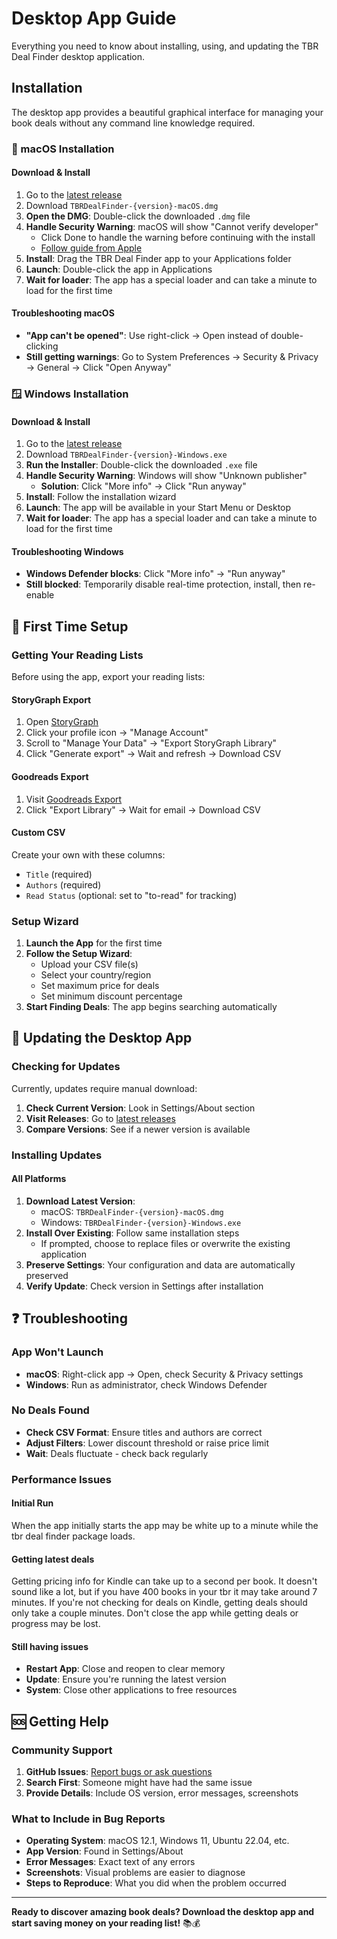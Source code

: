 # Desktop App Guide

Everything you need to know about installing, using, and updating the TBR Deal Finder desktop application.

## Installation

The desktop app provides a beautiful graphical interface for managing your book deals without any command line knowledge required.

### 🍎 macOS Installation

#### Download & Install
1. Go to the [latest release](https://github.com/yourusername/tbr-deal-finder/releases/latest)
2. Download `TBRDealFinder-{version}-macOS.dmg`
3. **Open the DMG**: Double-click the downloaded `.dmg` file
4. **Handle Security Warning**: macOS will show "Cannot verify developer"
   - Click Done to handle the warning before continuing with the install
   - [Follow guide from Apple](https://support.apple.com/guide/mac-help/open-a-mac-app-from-an-unknown-developer-mh40616/mac)
5. **Install**: Drag the TBR Deal Finder app to your Applications folder
6. **Launch**: Double-click the app in Applications
7. **Wait for loader**: The app has a special loader and can take a minute to load for the first time

#### Troubleshooting macOS
- **"App can't be opened"**: Use right-click → Open instead of double-clicking
- **Still getting warnings**: Go to System Preferences → Security & Privacy → General → Click "Open Anyway"

### 🪟 Windows Installation

#### Download & Install
1. Go to the [latest release](https://github.com/yourusername/tbr-deal-finder/releases/latest)
2. Download `TBRDealFinder-{version}-Windows.exe`
3. **Run the Installer**: Double-click the downloaded `.exe` file
4. **Handle Security Warning**: Windows will show "Unknown publisher"
   - **Solution**: Click "More info" → Click "Run anyway"
5. **Install**: Follow the installation wizard
6. **Launch**: The app will be available in your Start Menu or Desktop
7. **Wait for loader**: The app has a special loader and can take a minute to load for the first time

#### Troubleshooting Windows
- **Windows Defender blocks**: Click "More info" → "Run anyway"
- **Still blocked**: Temporarily disable real-time protection, install, then re-enable

## 🎯 First Time Setup

### Getting Your Reading Lists
Before using the app, export your reading lists:

#### StoryGraph Export
1. Open [StoryGraph](https://app.thestorygraph.com/)
2. Click your profile icon → "Manage Account"
3. Scroll to "Manage Your Data" → "Export StoryGraph Library"
4. Click "Generate export" → Wait and refresh → Download CSV

#### Goodreads Export  
1. Visit [Goodreads Export](https://www.goodreads.com/review/import)
2. Click "Export Library" → Wait for email → Download CSV

#### Custom CSV
Create your own with these columns:
- `Title` (required)
- `Authors` (required)
- `Read Status` (optional: set to "to-read" for tracking)

### Setup Wizard
1. **Launch the App** for the first time
2. **Follow the Setup Wizard**:
   - Upload your CSV file(s)
   - Select your country/region
   - Set maximum price for deals  
   - Set minimum discount percentage
3. **Start Finding Deals**: The app begins searching automatically

## 🔄 Updating the Desktop App

### Checking for Updates
Currently, updates require manual download:
1. **Check Current Version**: Look in Settings/About section
2. **Visit Releases**: Go to [latest releases](https://github.com/yourusername/tbr-deal-finder/releases/latest)
3. **Compare Versions**: See if a newer version is available

### Installing Updates

#### All Platforms
1. **Download Latest Version**:
   - macOS: `TBRDealFinder-{version}-macOS.dmg`
   - Windows: `TBRDealFinder-{version}-Windows.exe`
2. **Install Over Existing**: Follow same installation steps
   - If prompted, choose to replace files or overwrite the existing application
3. **Preserve Settings**: Your configuration and data are automatically preserved
4. **Verify Update**: Check version in Settings after installation

## ❓ Troubleshooting

### App Won't Launch
- **macOS**: Right-click app → Open, check Security & Privacy settings
- **Windows**: Run as administrator, check Windows Defender

### No Deals Found
- **Check CSV Format**: Ensure titles and authors are correct
- **Adjust Filters**: Lower discount threshold or raise price limit
- **Wait**: Deals fluctuate - check back regularly

### Performance Issues
#### Initial Run
When the app initially starts the app may be white up to a minute while the tbr deal finder package loads.

#### Getting latest deals
Getting pricing info for Kindle can take up to a second per book.
It doesn't sound like a lot, but if you have 400 books in your tbr it may take around 7 minutes.
If you're not checking for deals on Kindle, getting deals should only take a couple minutes.
Don't close the app while getting deals or progress may be lost.

#### Still having issues
- **Restart App**: Close and reopen to clear memory
- **Update**: Ensure you're running the latest version
- **System**: Close other applications to free resources

## 🆘 Getting Help

### Community Support
1. **GitHub Issues**: [Report bugs or ask questions](https://github.com/yourusername/tbr-deal-finder/issues)
2. **Search First**: Someone might have had the same issue
3. **Provide Details**: Include OS version, error messages, screenshots

### What to Include in Bug Reports
- **Operating System**: macOS 12.1, Windows 11, Ubuntu 22.04, etc.
- **App Version**: Found in Settings/About
- **Error Messages**: Exact text of any errors
- **Screenshots**: Visual problems are easier to diagnose
- **Steps to Reproduce**: What you did when the problem occurred

---

**Ready to discover amazing book deals? Download the desktop app and start saving money on your reading list!** 📚💰
